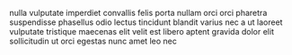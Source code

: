 nulla vulputate imperdiet convallis felis porta nullam orci orci pharetra
suspendisse phasellus odio lectus tincidunt blandit varius nec a ut laoreet
vulputate tristique maecenas elit velit est libero aptent gravida dolor elit
sollicitudin ut orci egestas nunc amet leo nec